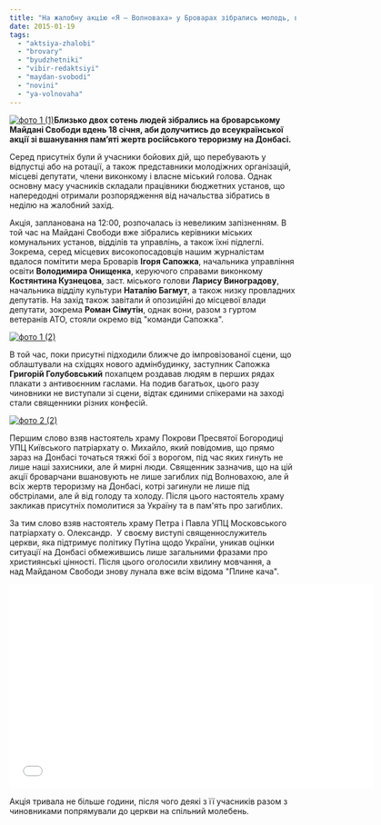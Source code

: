 ```yaml
---
title: "На жалобну акцію «Я – Волноваха» у Броварах зібрались молодь, ветерани АТО та бюджетники - ВІДЕО"
date: 2015-01-19
tags: 
  - "aktsiya-zhalobi"
  - "brovary"
  - "byudzhetniki"
  - "vibir-redaktsiyi"
  - "maydan-svobodi"
  - "novini"
  - "ya-volnovaha"
---
```


[![фото 1 (1)](https://mpz.brovary.org/wp-content/uploads/2015/01/foto-1-1.jpg)](https://mpz.brovary.org/wp-content/uploads/2015/01/foto-1-1.jpg)**Близько двох сотень людей зібрались на броварському Майдані Свободи вдень 18 січня, аби долучитись до всеукраїнської акції зі вшанування пам’яті жертв російського тероризму на Донбасі.**

Серед присутніх були й учасники бойових дій, що перебувають у відпустці або на ротації, а також представники молодіжних організацій, місцеві депутати, члени виконкому і власне міський голова. Однак основну масу учасників складали працівники бюджетних установ, що напередодні отримали розпорядження від начальства зібратись в неділю на жалобний захід.

Акція, запланована на 12:00, розпочалась із невеликим запізненням. В той час на Майдані Свободи вже зібрались керівники міських комунальних установ, відділів та управлінь, а також їхні підлеглі. Зокрема, серед місцевих високопосадовців нашим журналістам вдалося помітити мера Броварів **Ігоря Сапожка**, начальника управління освіти **Володимира Онищенка**, керуючого справами виконкому **Костянтина Кузнецова**, заст. міського голови **Ларису Виноградову**, начальника відділу культури **Наталію Багмут**, а також низку провладних депутатів. На захід також завітали й опозиційні до місцевої влади депутати, зокрема **Роман Сімутін**, однак вони, разом з гуртом ветеранів АТО, стояли окремо від "команди Сапожка".

[![фото 1 (2)](https://mpz.brovary.org/wp-content/uploads/2015/01/foto-1-2.jpg)](https://mpz.brovary.org/wp-content/uploads/2015/01/foto-1-2.jpg)

В той час, поки присутні підходили ближче до імпровізованої сцени, що облаштували на східцях нового адмінбудинку, заступник Сапожка **Григорій Голубовський** похапцем роздавав людям в перших рядах плакати з антивоєнним гаслами. На подив багатьох, цього разу чиновники не виступали зі сцени, відтак єдиними спікерами на заході стали священники різних конфесій.

[![фото 2 (2)](https://mpz.brovary.org/wp-content/uploads/2015/01/foto-2-2.jpg)](https://mpz.brovary.org/wp-content/uploads/2015/01/foto-2-2.jpg)

Першим слово взяв настоятель храму Покрови Пресвятої Богородиці УПЦ Київського патріархату о. Михайло, який повідомив, що прямо зараз на Донбасі точаться тяжкі бої з ворогом, під час яких гинуть не лише наші захисники, але й мирні люди. Священник зазначив, що на цій акції броварчани вшановують не лише загиблих під Волновахою, але й всіх жертв тероризму на Донбасі, котрі загинули не лише під обстрілами, але й від голоду та холоду. Після цього настоятель храму закликав присутніх помолитися за Україну та в пам'ять про загиблих.

За тим слово взяв настоятель храму Петра і Павла УПЦ Московського патріархату о. Олександр.  У своєму виступі священнослужитель церкви, яка підтримує політику Путіна щодо України, уникав оцінки ситуації на Донбасі обмежившись лише загальними фразами про християнські цінності. Після цього оголосили хвилину мовчання, а над Майданом Свободи знову лунала вже всім відома "Плине кача".

<iframe src="//www.youtube.com/embed/Zuspv_hXFe0" width="640" height="360" frameborder="0" allowfullscreen="allowfullscreen"></iframe>

Акція тривала не більше години, після чого деякі з її учасників разом з чиновниками попрямували до церкви на спільний молебень.
